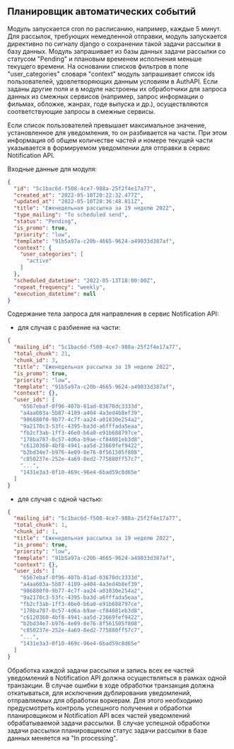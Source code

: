 ## Планировщик автоматических событий

Модуль запускается cron по расписанию, например, каждые 5 минут.
Для рассылок, требующих немедленной отправки, модуль запускается директивно по сигналу django о сохранении такой задачи 
рассылки в базу данных.
Модуль запрашивает из базы данных задачи рассылки со статусом "Pending" и плановым временем исполнения меньше 
текущего времени. 
На основании списков фильтров в поле "user_categories" словаря "context" модуль запрашивает список ids пользователей,
удовлетворяющих данным условиям в AuthAPI. Если заданы другие поля и в модуле настроены их обработчики для запроса данных 
из смежных сервисов (например, запрос информации о фильмах, обложке, жанрах, годе выпуска и др.), осуществляются 
соответствующие запросы в смежные сервисы.

Если список пользователей превышает максимальное значение, установленное для уведомления, то он разбивается на части.
При этом информация об общем количестве частей и номере текущей части указывается в формируемом уведомлении для отправки 
в сервис Notification API.

Входные данные для модуля:
```json
{
  "id": "5c1bac6d-f508-4ce7-988a-25f2f4e17a77",
  "created_at": "2022-05-10T20:22:32.477Z",
  "updated_at": "2022-05-10T20:36:48.811Z",
  "title": "Еженедельная рассылка за 19 неделю 2022",
  "type_mailing": "To scheduled send",
  "status": "Pending",
  "is_promo": true,
  "priority": "low",
  "template": "91b5a97a-c20b-4665-9624-a49033d387af",
  "context": {
    "user_categories": [
      "active"
    ]
  },
  "scheduled_datetime": "2022-05-13T18:00:00Z",
  "repeat_frequency": "weekly",
  "execution_datetime": null
}
```

Содержание тела запроса для направления в сервис Notification API:
- для случая с разбиение на части:
```json
{
  "mailing_id": "5c1bac6d-f508-4ce7-988a-25f2f4e17a77",
  "total_chunk": 21,
  "chunk_id": 3,
  "title": "Еженедельная рассылка за 19 неделю 2022",
  "is_promo": true,
  "priority": "low",
  "template": "91b5a97a-c20b-4665-9624-a49033d387af",
  "context": {},
  "user_ids": [
    "6567ebaf-0f96-407b-81ad-03670dc3333d",
    "a4aa603a-5b87-4109-a404-4a3ed4b8ef39",
    "986880f0-9b77-4c7f-aa24-a01830e254a2",
    "9a2170c3-53fc-4395-ba3d-a6fffada5eaa",
    "fb2cf3ab-1ff3-46e0-b6a0-e91b688797ce",
    "178ba787-0c57-4d6a-b9ae-cf84081eb3d8",
    "c6120360-4bf8-4941-aa5d-23669fef9422",
    "b2bd34e7-b976-4e09-8e76-8f561505f808",
    "c850237e-252e-4a69-8ed2-775880ff57c7",
    "...",
    "1431e3a3-0f10-469c-96e4-6bad59c8d65e"
  ]
}
```
- для случая с одной частью:
```json
{
  "mailing_id": "5c1bac6d-f508-4ce7-988a-25f2f4e17a77",
  "total_chunk": 1,
  "chunk_id": 1,
  "title": "Еженедельная рассылка за 19 неделю 2022",
  "is_promo": true,
  "priority": "low",
  "template": "91b5a97a-c20b-4665-9624-a49033d387af",
  "context": {},
  "user_ids": [
    "6567ebaf-0f96-407b-81ad-03670dc3333d",
    "a4aa603a-5b87-4109-a404-4a3ed4b8ef39",
    "986880f0-9b77-4c7f-aa24-a01830e254a2",
    "9a2170c3-53fc-4395-ba3d-a6fffada5eaa",
    "fb2cf3ab-1ff3-46e0-b6a0-e91b688797ce",
    "178ba787-0c57-4d6a-b9ae-cf84081eb3d8",
    "c6120360-4bf8-4941-aa5d-23669fef9422",
    "b2bd34e7-b976-4e09-8e76-8f561505f808",
    "c850237e-252e-4a69-8ed2-775880ff57c7",
    "...",
    "1431e3a3-0f10-469c-96e4-6bad59c8d65e"
  ]
}
```

Обработка каждой задачи рассылки и запись всех ее частей уведомлений в Notification API должна осуществляться в рамках одной 
транзакции. В случае ошибки в ходе обработки транзакция должна откатываться, для исключения дублирования уведомлений, 
отправляемых для обработки воркерам. Для этого необходимо предусмотреть контроль успешного получения и обработки планировщиком 
и Notification API всех частей уведомлений обрабатываемой задачи рассылки. В случае успешной обработки задачи рассылки планировщиком
статус задачи рассылки в базе данных меняется на "In processing".

